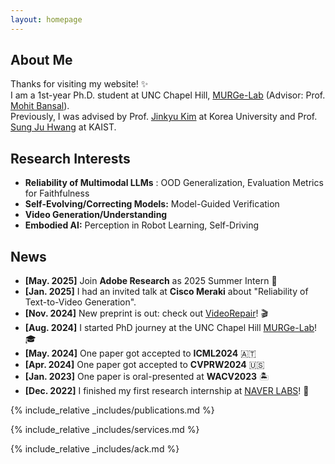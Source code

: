 ```yaml
---
layout: homepage
---
```


## About Me

Thanks for visiting my website! ✨      
I am a 1st-year Ph.D. student at UNC Chapel Hill, [MURGe-Lab](https://murgelab.cs.unc.edu/) (Advisor: Prof. [Mohit Bansal](https://www.cs.unc.edu/~mbansal/)).     
Previously, I was advised by Prof. [Jinkyu Kim](https://visionai.korea.ac.kr/) at Korea University and Prof. [Sung Ju Hwang](http://www.sungjuhwang.com/) at KAIST.     

## Research Interests

- **Reliability of Multimodal LLMs** : OOD Generalization, Evaluation Metrics for Faithfulness
- **Self-Evolving/Correcting Models:** Model-Guided Verification
- **Video Generation/Understanding**
- **Embodied AI:** Perception in Robot Learning, Self-Driving  

## News

- **[May. 2025]** Join **Adobe Research** as 2025 Summer Intern 🎨
- **[Jan. 2025]** I had an invited talk at **Cisco Meraki** about "Reliability of Text-to-Video Generation".
- **[Nov. 2024]** New preprint is out: check out [VideoRepair](https://video-repair.github.io/)! 🎬
- **[Aug. 2024]** I started PhD journey at the UNC Chapel Hill [MURGe-Lab](https://murgelab.cs.unc.edu/)! 🎓
- **[May. 2024]** One paper got accepted to **ICML2024** 🇦🇹
- **[Apr. 2024]** One paper got accepted to **CVPRW2024** 🇺🇸
- **[Jan. 2023]** One paper is oral-presented at **WACV2023** 🏝️
- **[Dec. 2022]** I finished my first research internship at [NAVER LABS](https://www.naverlabs.com/)! 🚙
  
{% include_relative _includes/publications.md %}

{% include_relative _includes/services.md %}

{% include_relative _includes/ack.md %}
